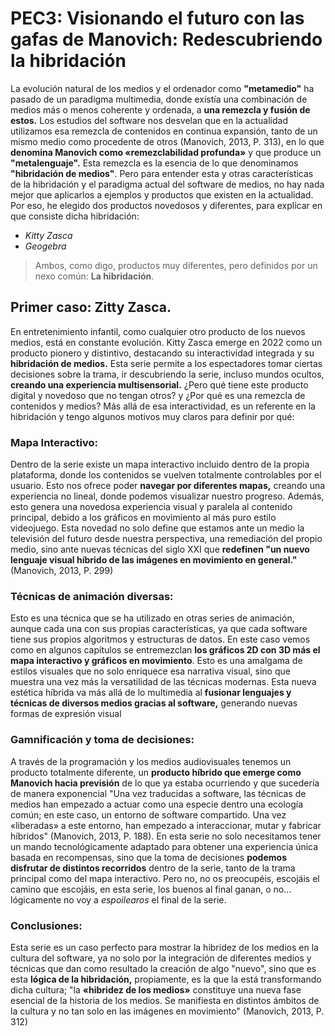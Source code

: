 # **PEC3: Visionando el futuro con las gafas de Manovich: Redescubriendo la hibridación**

La evolución natural de los medios y el ordenador como **"metamedio"** ha pasado de un paradigma multimedia, donde existía una combinación de medios más o menos coherente y ordenada, a **una remezcla y fusión de estos.** Los estudios del software nos desvelan que en la actualidad utilizamos esa remezcla de contenidos en continua expansión, tanto de un mismo medio como procedente de otros (Manovich, 2013, P. 313), en lo  que **denomina Manovich como «remezclabilidad profunda»** y que produce un **"metalenguaje".** Esta remezcla es la esencia de lo que denominamos **"hibridación de medios"**. Pero para entender esta y otras características de la hibridación y el paradigma actual del software de medios, no hay nada mejor que aplicarlos a ejemplos y productos que existen en la actualidad. Por eso, he elegido dos productos novedosos y diferentes, para explicar en que consiste dicha hibridación:

- *Kitty Zasca*
- *Geogebra*

> Ambos, como digo, productos muy diferentes, pero definidos por un nexo común: **La hibridación**.

## **Primer caso: Zitty Zasca.**

En entretenimiento infantil, como cualquier otro producto de los nuevos medios, está en constante evolución. Kitty Zasca emerge en 2022 como un producto pionero y distintivo, destacando su interactividad integrada y su **hibridación de medios.** Esta serie permite a los espectadores tomar ciertas decisiones sobre la trama, ir descubriendo la serie, incluso mundos ocultos, **creando una experiencia multisensorial.** ¿Pero qué tiene este producto digital y novedoso que no tengan otros? y ¿Por qué es una remezcla de contenidos y medios? Más allá de esa interactividad, es un referente en la hibridación y tengo algunos motivos muy claros para definir por qué:

### **Mapa Interactivo:**

Dentro de la serie existe un mapa interactivo incluido dentro de la propia plataforma, donde los contenidos se vuelven totalmente controlables por el usuario. Esto nos ofrece poder **navegar por diferentes mapas,** creando una experiencia no lineal, donde podemos visualizar nuestro progreso. Además, esto genera una novedosa experiencia visual y paralela al contenido principal, debido a los gráficos en movimiento al más puro estilo videojuego. Esta novedad no solo define que estamos ante un medio la televisión del futuro desde nuestra perspectiva, una remediación del propio medio, sino ante nuevas técnicas del siglo XXI que **redefinen "un nuevo lenguaje visual híbrido de las imágenes en movimiento en general."** (Manovich, 2013, P. 299)

### **Técnicas de animación diversas:**

Esto es una técnica que se ha utilizado en otras series de animación, aunque cada una con sus propias características, ya que cada software tiene sus propios algoritmos y estructuras de datos. En este caso vemos como en algunos capítulos se entremezclan **los gráficos 2D con 3D más el mapa interactivo y gráficos en movimiento**. Esto es una amalgama de estilos visuales que no solo enriquece esa narrativa visual, sino que muestra una vez más la versatilidad de las técnicas modernas. Esta nueva estética híbrida va más allá de lo multimedia al **fusionar lenguajes y técnicas de diversos medios gracias al software,** generando nuevas formas de expresión visual

### **Gamnificación y toma de decisiones:**

A través de la programación y los medios audiovisuales tenemos un producto totalmente diferente, un **producto híbrido que emerge como Manovich hacia previsión** de lo que ya estaba ocurriendo y que sucedería de manera exponencial "Una vez traducidas a software, las técnicas de medios han empezado a actuar como una especie dentro una ecología común; en este caso, un entorno de software compartido. Una vez «liberadas» a este entorno, han empezado a interaccionar, mutar y fabricar híbridos" (Manovich, 2013, P. 188). En esta serie no solo necesitamos tener un mando tecnológicamente adaptado para obtener una experiencia única basada en recompensas, sino que la toma de decisiones **podemos disfrutar de distintos recorridos** dentro de la serie, tanto de la trama principal como del mapa interactivo. Pero no, no os preocupéis, escojáis el camino que escojáis, en esta serie, los buenos al final ganan, o no... lógicamente no voy a *espoilearos* el final de la serie. 

### **Conclusiones:**

Esta serie es un caso perfecto para mostrar la hibridez de los medios en la cultura del software, ya no solo por la integración de diferentes medios y técnicas que dan como resultado la creación de algo "nuevo", sino que es esta **lógica de la hibridación,** propiamente, es la que la está transformando dicha cultura; "la **«hibridez de los medios»** constituye una nueva fase esencial de la historia de los medios. Se manifiesta en distintos ámbitos de la cultura y no tan solo en las imágenes en movimiento" (Manovich, 2013, P. 312)
